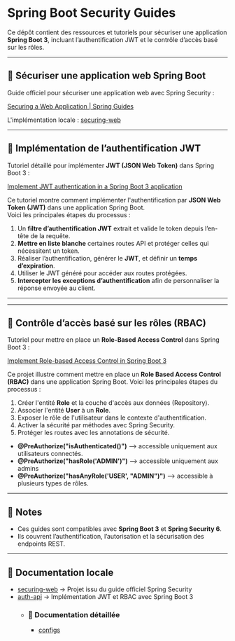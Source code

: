 # Spring Boot Security Guides

Ce dépôt contient des ressources et tutoriels pour sécuriser une application **Spring Boot 3**, incluant l’authentification JWT et le contrôle d’accès basé sur les rôles.

---

## 🔐 Sécuriser une application web Spring Boot

Guide officiel pour sécuriser une application web avec Spring Security :

[Securing a Web Application | Spring Guides](https://spring.io/guides/gs/securing-web)

L'implémentation locale : [securing-web](./securing-web)


---

## 📝 Implémentation de l’authentification JWT

Tutoriel détaillé pour implémenter **JWT (JSON Web Token)** dans Spring Boot 3 :

[Implement JWT authentication in a Spring Boot 3 application](https://medium.com/@tericcabrel/implement-jwt-authentication-in-a-spring-boot-3-application-5839e4fd8fac)

Ce tutoriel montre comment implémenter l'authentification par **JSON Web Token (JWT)** dans une application Spring Boot.  
Voici les principales étapes du processus :

1. Un **filtre d’authentification JWT** extrait et valide le token depuis l’en-tête de la requête.  
2. **Mettre en liste blanche** certaines routes API et protéger celles qui nécessitent un token.  
3. Réaliser l’authentification, générer le **JWT**, et définir un **temps d’expiration**.  
4. Utiliser le JWT généré pour accéder aux routes protégées.  
5. **Intercepter les exceptions d’authentification** afin de personnaliser la réponse envoyée au client.  

---

---

## 👥 Contrôle d’accès basé sur les rôles (RBAC)

Tutoriel pour mettre en place un **Role-Based Access Control** dans Spring Boot 3 :

[Implement Role-based Access Control in Spring Boot 3](https://medium.com/@tericcabrel/implement-role-based-access-control-in-spring-boot-3-a31c87c2be5c)

Ce projet illustre comment mettre en place un **Role Based Access Control (RBAC)** dans une application Spring Boot.
Voici les principales étapes du processus : 

1. Créer l'entité **Role** et la couche d'accès aux données (Repository).
2. Associer l'entité **User** à un **Role**.
3. Exposer le rôle de l'utilisateur dans le contexte d'authentification.
4. Activer la sécurité par méthodes avec Spring Security.
5. Protéger les routes avec les annotations de sécurité.
- **@PreAuthorize("isAuthenticated()")** --> accessible uniquement aux utilisateurs connectés.
- **@PreAuthorize("hasRole('ADMIN')")** --> accessible uniquement aux admins
- **@PreAuthorize("hasAnyRole('USER', "ADMIN")")** --> accessible à plusieurs types de rôles.

---

## 📌 Notes

- Ces guides sont compatibles avec **Spring Boot 3** et **Spring Security 6**.  
- Ils couvrent l’authentification, l’autorisation et la sécurisation des endpoints REST.  

---

## 📂 Documentation locale
  
- [securing-web](./securing-web) → Projet issu du guide officiel Spring Security  
- [auth-api](./auth-api) → Implémentation JWT et RBAC avec Spring Boot 3  
    - ### 📖 Documentation détaillée
        - [configs](./auth-api/docs/configs/md)

